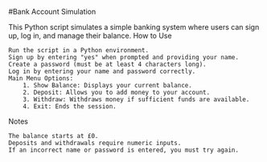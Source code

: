#Bank Account Simulation

This Python script simulates a simple banking system where users can sign up, log in, and manage their balance.
How to Use

    Run the script in a Python environment.
    Sign up by entering "yes" when prompted and providing your name.
    Create a password (must be at least 4 characters long).
    Log in by entering your name and password correctly.
    Main Menu Options:
        1. Show Balance: Displays your current balance.
        2. Deposit: Allows you to add money to your account.
        3. Withdraw: Withdraws money if sufficient funds are available.
        4. Exit: Ends the session.

Notes

    The balance starts at £0.
    Deposits and withdrawals require numeric inputs.
    If an incorrect name or password is entered, you must try again.

